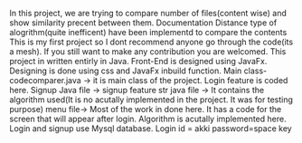 In this project, we are trying to compare number of files(content wise) and show similarity precent between them. Documentation Distance type of alogrithm(quite inefficent) have been implementd to compare the contents 
This is my first project so I dont recommend anyone go through the code(its a mesh). If you still want to make any contribution you are welcomed.
This project in written entirly in Java. Front-End is designed using JavaFx. Designing is done using css and JavaFx inbuild function.
Main class- codecomparer.java -> it is main class of the project. Login feature is coded here.
Signup Java file -> signup feature
str java file -> It contains the algorithm used(It is no acutally implemented in the project. It was for testing purpose)
menu file-> Most of the work in done here. It has a code for the screen that will appear after login. Algorithm is acutally implemented here.
Login and signup use Mysql database.
Login id = akki
password=space key